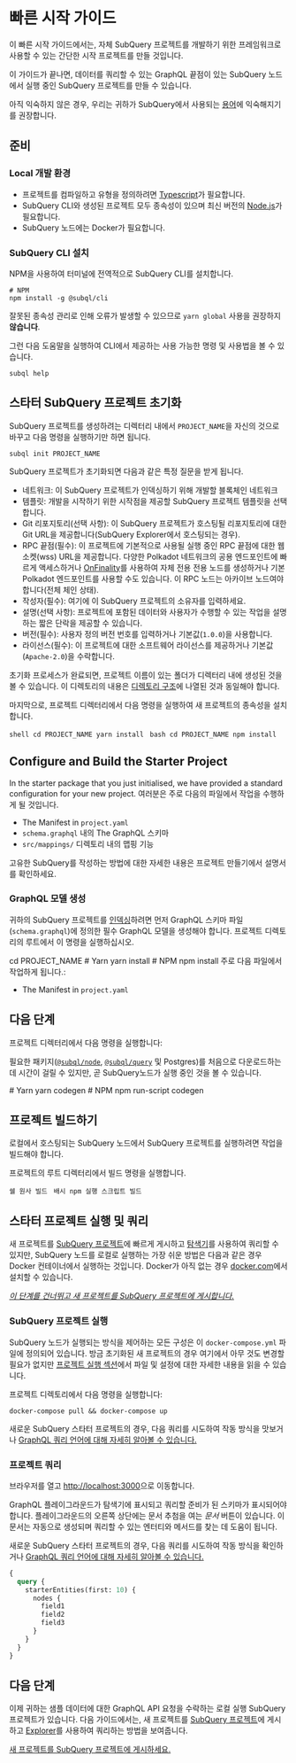 # 빠른 시작 가이드

이 빠른 시작 가이드에서는, 자체 SubQuery 프로젝트를 개발하기 위한 프레임워크로 사용할 수 있는 간단한 시작 프로젝트를 만들 것입니다.

이 가이드가 끝나면, 데이터를 쿼리할 수 있는 GraphQL 끝점이 있는 SubQuery 노드에서 실행 중인 SubQuery 프로젝트를 만들 수 있습니다.

아직 익숙하지 않은 경우, 우리는 귀하가 SubQuery에서 사용되는 [용어](../#terminology)에 익숙해지기를 권장합니다.

## 준비

### Local 개발 환경

- 프로젝트를 컴파일하고 유형을 정의하려면 [Typescript](https://www.typescriptlang.org/)가 필요합니다.
- SubQuery CLI와 생성된 프로젝트 모두 종속성이 있으며 최신 버전의 [Node.js](https://nodejs.org/en/)가 필요합니다.
- SubQuery 노드에는 Docker가 필요합니다.

### SubQuery CLI 설치

NPM을 사용하여 터미널에 전역적으로 SubQuery CLI를 설치합니다.

```shell
# NPM
npm install -g @subql/cli
```

잘못된 종속성 관리로 인해 오류가 발생할 수 있으므로 `yarn global` 사용을 권장하지 **않습니다**.

그런 다음 도움말을 실행하여 CLI에서 제공하는 사용 가능한 명령 및 사용법을 볼 수 있습니다.

```shell
subql help
```

## 스타터 SubQuery 프로젝트 초기화

SubQuery 프로젝트를 생성하려는 디렉터리 내에서 `PROJECT_NAME`을 자신의 것으로 바꾸고 다음 명령을 실행하기만 하면 됩니다.

```shell
subql init PROJECT_NAME
```

SubQuery 프로젝트가 초기화되면 다음과 같은 특정 질문을 받게 됩니다.

- 네트워크: 이 SubQuery 프로젝트가 인덱싱하기 위해 개발할 블록체인 네트워크
- 템플릿: 개발을 시작하기 위한 시작점을 제공할 SubQuery 프로젝트 템플릿을 선택합니다.
- Git 리포지토리(선택 사항): 이 SubQuery 프로젝트가 호스팅될 리포지토리에 대한 Git URL을 제공합니다(SubQuery Explorer에서 호스팅되는 경우).
- RPC 끝점(필수): 이 프로젝트에 기본적으로 사용될 실행 중인 RPC 끝점에 대한 웹 소켓(wss) URL을 제공합니다. 다양한 Polkadot 네트워크의 공용 엔드포인트에 빠르게 액세스하거나 [OnFinality](https://app.onfinality.io)를 사용하여 자체 전용 전용 노드를 생성하거나 기본 Polkadot 엔드포인트를 사용할 수도 있습니다. 이 RPC 노드는 아카이브 노드여야 합니다(전체 체인 상태).
- 작성자(필수): 여기에 이 ​​SubQuery 프로젝트의 소유자를 입력하세요.
- 설명(선택 사항): 프로젝트에 포함된 데이터와 사용자가 수행할 수 있는 작업을 설명하는 짧은 단락을 제공할 수 있습니다.
- 버전(필수): 사용자 정의 버전 번호를 입력하거나 기본값(`1.0.0`)을 사용합니다.
- 라이선스(필수): 이 프로젝트에 대한 소프트웨어 라이선스를 제공하거나 기본값(`Apache-2.0`)을 수락합니다.

초기화 프로세스가 완료되면, 프로젝트 이름이 있는 폴더가 디렉터리 내에 생성된 것을 볼 수 있습니다. 이 디렉토리의 내용은 [디렉토리 구조](../create/introduction.md#directory-structure)에 나열된 것과 동일해야 합니다.

마지막으로, 프로젝트 디렉터리에서 다음 명령을 실행하여 새 프로젝트의 종속성을 설치합니다.

<CodeGroup> <CodeGroupItem title="YARN" active> `shell cd PROJECT_NAME yarn install ` </CodeGroupItem>
<CodeGroupItem title="NPM"> `bash cd PROJECT_NAME npm install ` </CodeGroupItem> </CodeGroup>

## Configure and Build the Starter Project

In the starter package that you just initialised, we have provided a standard configuration for your new project. 여러분은 주로 다음의 파일에서 작업을 수행하게 될 것입니다.

- The Manifest in `project.yaml`
- `schema.graphql` 내의 The GraphQL 스키마
- `src/mappings/` 디렉토리 내의 맵핑 기능

고유한 SubQuery를 작성하는 방법에 대한 자세한 내용은 프로젝트 만들기에서 설명서를 확인하세요.

### GraphQL 모델 생성

귀하의 SubQuery 프로젝트를 [인덱싱](../run_publish/run.md)하려면 먼저 GraphQL 스키마 파일(`schema.graphql`)에 정의한 필수 GraphQL 모델을 생성해야 합니다. 프로젝트 디렉토리의 루트에서 이 명령을 실행하십시오.

<CodeGroup> cd PROJECT_NAME # Yarn yarn install # NPM npm install 주로 다음 파일에서 작업하게 됩니다.:

- The Manifest in `project.yaml`</p>

## 다음 단계

프로젝트 디렉터리에서 다음 명령을 실행합니다:

필요한 패키지([`@subql/node`](https://www.npmjs.com/package/@subql/node), [`@subql/query`](https://www.npmjs.com/package/@subql/query) 및 Postgres)를 처음으로 다운로드하는 데 시간이 걸릴 수 있지만, 곧 SubQuery노드가 실행 중인 것을 볼 수 있습니다.

<CodeGroup> # Yarn yarn codegen # NPM npm run-script codegen

## 프로젝트 빌드하기

로컬에서 호스팅되는 SubQuery 노드에서 SubQuery 프로젝트를 실행하려면 작업을 빌드해야 합니다.

프로젝트의 루트 디렉터리에서 빌드 명령을 실행합니다.

<CodeGroup> <CodeGroupItem title="YARN" active> `쉘 원사 빌드 ` </CodeGroupItem> <CodeGroupItem title="NPM"> `배시 npm 실행 스크립트 빌드 ` </CodeGroupItem> </CodeGroup>

## 스타터 프로젝트 실행 및 쿼리

새 프로젝트를 [SubQuery 프로젝트](https://project.subquery.network)에 빠르게 게시하고 [탐색기](https://explorer.subquery.network)를 사용하여 쿼리할 수 있지만, SubQuery 노드를 로컬로 실행하는 가장 쉬운 방법은 다음과 같은 경우 Docker 컨테이너에서 실행하는 것입니다. Docker가 아직 없는 경우 [docker.com](https://docs.docker.com/get-docker/)에서 설치할 수 있습니다.

[_이 단계를 건너뛰고 새 프로젝트를 SubQuery 프로젝트에 게시합니다._](../run_publish/publish.md)

### SubQuery 프로젝트 실행

SubQuery 노드가 실행되는 방식을 제어하는 모든 구성은 이 `docker-compose.yml` 파일에 정의되어 있습니다. 방금 초기화된 새 프로젝트의 경우 여기에서 아무 것도 변경할 필요가 없지만 [프로젝트 실행 섹션](../run_publish/run.md)에서 파일 및 설정에 대한 자세한 내용을 읽을 수 있습니다.

프로젝트 디렉토리에서 다음 명령을 실행합니다:

```shell
docker-compose pull && docker-compose up
```

새로운 SubQuery 스타터 프로젝트의 경우, 다음 쿼리를 시도하여 작동 방식을 맛보거나 [GraphQL 쿼리 언어에 대해 자세히 알아볼 수 있습니다.](../run_publish/graphql.md)

### 프로젝트 쿼리

브라우저를 열고 [http://localhost:3000](http://localhost:3000)으로 이동합니다.

GraphQL 플레이그라운드가 탐색기에 표시되고 쿼리할 준비가 된 스키마가 표시되어야 합니다. 플레이그라운드의 오른쪽 상단에는 문서 추첨을 여는 _문서_ 버튼이 있습니다. 이 문서는 자동으로 생성되며 쿼리할 수 있는 엔터티와 메서드를 찾는 데 도움이 됩니다.

새로운 SubQuery 스타터 프로젝트의 경우, 다음 쿼리를 시도하여 작동 방식을 확인하거나 [GraphQL 쿼리 언어에 대해 자세히 알아볼 수 있습니다.](../run_publish/graphql.md)

```graphql
{
  query {
    starterEntities(first: 10) {
      nodes {
        field1
        field2
        field3
      }
    }
  }
}
```

## 다음 단계

이제 귀하는 샘플 데이터에 대한 GraphQL API 요청을 수락하는 로컬 실행 SubQuery 프로젝트가 있습니다. 다음 가이드에서는, 새 프로젝트를 [SubQuery 프로젝트](https://project.subquery.network)에 게시하고 [Explorer](https://explorer.subquery.network)를 사용하여 쿼리하는 방법을 보여줍니다.

[새 프로젝트를 SubQuery 프로젝트에 게시하세요.](../run_publish/publish.md)
